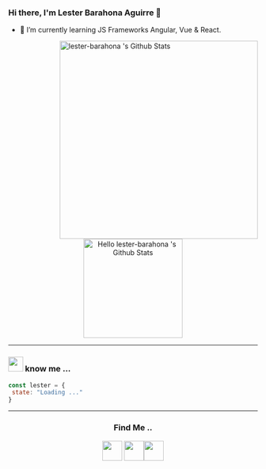 ### Hi there, I'm Lester Barahona Aguirre 👋

<!--
**lester-barahona/lester-barahona** is a ✨ _special_ ✨ repository because its `README.md` (this file) appears on your GitHub profile.

Here are some ideas to get you started:

- 🔭 I’m currently working on ...
- 🌱 I’m currently learning ...
- 👯 I’m looking to collaborate on ...
- 🤔 I’m looking for help with ...
- 💬 Ask me about ...
- 📫 How to reach me: ...
- 😄 Pronouns: ...
- ⚡ Fun fact: ...
-->

- 🌱 I’m currently learning JS Frameworks Angular, Vue & React. 

 
 
<div>
 
<img align="right" alt="lester-barahona 's Github Stats" src="https://github-readme-stats.vercel.app/api?username=lester-barahona&show_icons=true&count_private=true&theme=buefy&hide_border=true&hide=issues" width="400"/>
 
 <p align="center">
<img  alt="Hello lester-barahona 's Github Stats" src="https://media.giphy.com/media/bcKmIWkUMCjVm/giphy.gif" width="200"/>
</p>
</div>

<hr>


<h3><em><img src="https://media.giphy.com/media/WUlplcMpOCEmTGBtBW/giphy.gif" width="30"></em> know me ...</h3>


```javascript
const lester = { 
 state: "Loading ..."
}
```

<hr>


<h3 align="center">
Find Me ..
</h3>

<p align="center">
<a href="https://www.instagram.com/techy.tushar"><img src="https://cdn2.iconfinder.com/data/icons/social-media-2285/512/1_Instagram_colored_svg_1-128.png" width="40"></a>
<a href="https://www.facebook.com/tusharmit"><img src="https://cdn1.iconfinder.com/data/icons/social-media-2285/512/Colored_Facebook3_svg-128.png" width="40"></a><a href="https://www.linkedin.com/in/tusharmit/"><img src="https://cdn2.iconfinder.com/data/icons/social-media-2285/512/1_Linkedin_unofficial_colored_svg-128.png" width="40"></a>
</p>


<!--
pronouns: "she" | "her",
  code: [Javascript, Typescript, HTML, CSS, Ruby, Python, Java],
  tools: [React, Redux, Node, Storybook, Styled-Components, Jest, Docker],
  architecture: ["microservices", "event-driven", "design system pattern"],
  techCommunities: {
                        coorganizer: "AfroPython",
                        speaker: "Latinity",
                        mentor: "EducaTRANSforma"
                      },
<img alt="lester-barahona's Top Languages Stats" src="https://github-readme-stats.vercel.app/api/top-langs/?username=lester-barahona&hide=smalltalk&theme=buefy&layout=compact&hide_border=true" width="500"/>
-->


